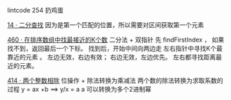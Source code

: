 lintcode 254 扔鸡蛋


[14 · 二分查找](https://www.lintcode.com/problem/14/description)
因为是第一个匹配的位置，所以需要对区间获取第一个元素

[460 · 在排序数组中找最接近的K个数](https://www.lintcode.com/problem/460/)
二分法 + 双指针
先 findFirstIndex  ， 如果找不到，返回最后一个下标。
找到后，开始中间向两边走
左右指针中寻找K个最靠近的元素 。 左边无效，右边有效； 右边无效，左边优先。
左右都寻找距离最近的元素。

[414 · 两个整数相除](https://www.lintcode.com/problem/414/)
位操作 + 除法转换为乘减法
两个数的除法转换为求取系数的过程
y = ax +b  ==> y/x = a
a 可以转换为多个2进制幂

